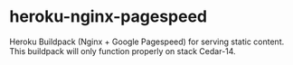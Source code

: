 # heroku-nginx-pagespeed
Heroku Buildpack (Nginx + Google Pagespeed) for serving static content. This buildpack will only function properly on stack Cedar-14.
